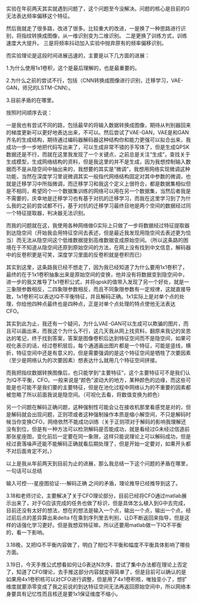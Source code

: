 实验在年前两天其实就遇到问题了，这个问题至今没解决。问题的核心是目前的G无法表达频率偏移这个特征。

然后我就走了很多路，改进了很多。比较重大的改进，一是换了一种思路进行识别，将指纹转换成图像，从一维识别变为二维识别。     二是更换了训练方式，训练速度大大提升。   三是将频率抖动加入实验中抛弃原有的频率偏移识别。



而实验理论是这段时间进展迅速的，主要是以下几方面的进展：

1.为什么使用1x1卷积，这个是最后理解的，也是最重要的。

2.为什么之前的尝试不行，包括（CNN转换成图像进行识别，迁移学习，VAE-GAN，师兄的LSTM-CNN）。

3.目前矛盾的在哪里。



按照时间顺序去说：

一是我也有尝试不同的路，包括最早的将输入数据转换成图像，期待从判别器回来的梯度更新可以更好地表达出来，不可以。然后尝试了VAE-GAN，VAE是和GAN齐名的生成结构，期待通过编码器解码器这种结构你和能力更强可以拟合出来，我成功一步一步地把代码写出来了，可以生成非常不错的手写体了，但是生成QPSK数据还是不行，而就在这里我发现了一个关键点，之前总是关注“生成”，查找关于生成模型，生成网络结构的资料，但是我这里的并不是生成，因为我想控制输入数据而不是从隐空间中抽出来的，我想要的其实是“微调”，我想用网络实现微调这种功能，当然在深度学习里说微调其实一般指代网络结构固定对其中参数的微调，也就是迁移学习中所指微调，而迁移学习和我这个定义上很符合，都是数据集相似但是不相同，希望同个一个数据集训练的网络可以用在另一个数据集，当然后者我是不需要的，庆幸地是迁移学习也有基于对抗的迁移学习，而我在这里学习到了为什么我的之前的尝试都不行，基于对抗的迁移学习最终目地是两个空间的数据经过同一个特征提取器，判决器无法识别。

而我的问题就在这，我使用各种网络做G实际上只做了一步将数据经过特征提取器到达隐空间（开始我会用特征空间去表述，但是最近我发现用隐空间去表述更为恰当）而无法从隐空间这个低维数据提到高维数据变成原始空间。（所以这条路的困境在于不知道从隐空间还原到原始空间的方法，在网上没有找到中文信息，解码器中的反卷积更是可笑，深度学习里面的反卷积就是卷积而已）

其实到这里，这条路我已经不想走了，因为我已经知道了为什么要用1x1卷积了，最终的在于1x1卷积抽象出来是原始空间的变换，他并没有将数据变到隐空间中，进一步的我又推导了1x1卷积公式，并将qpsk的值带入发现了另一个好处，就是一三象限参数相反，二四象限参数相反，而且不同象限参数有一定规律，这就直接导致，1x1卷积可以表达IQ不平衡特征，并且解码正确。1x1实际上是对单个点的处理，你给他四种点最终也是四种点，正是对单个点处理的特点使他无法表达CFO。

其实到此为止，我还有一个疑问，为什么VAE-GAN可以生成可以欺骗的图片，而且可以画出来，而我这个为什么不行，这几天我从网上找资料，翻原来我记的吴恩达的笔记，终于找到答案，答案是图像卷积后达到特征空间而不是隐空间，如果可视化表示的话，经过卷积层后，每个通道画出图片都是一个特征，可能是竖线，横折，特征空间中还是有意义的，但是需要强调的是这个特征空间是牺牲了次要因素（至少是网络认为的次要因素）想表达什么就用几个特征空间拼接。

而我把指纹数据转换图像后，也只能学到“主要特征”，这个主要特征可不是我们认为IQ不平衡，CFO。一般来说是“颜色”波动大的地方，某种颜色的边缘，而这些可能是也可能不是我们要的主要特征，但是在池化过程中网络认为的不重要的因素都被忽略了所以前面我说是隐空间。（可视化去看，将数值变换为颜色）

另一个问题在解码正确问题，这种强制性可能会让在接收机那里看感觉是对的，但是解码就会出现问题，正则项或者这种强制操作本质是缩小解空间，不只是解码时候当你变换CFO，网络依然不能成功训练（关于正则项对于解码的影响我理解还没有到位，但是有一种方法可以检测解码是否能成功，就是看经过G未经过信道前那张星座图，变化前后一定要在同一象限，这样只能说理论上可以解码成功，但是经过衰落噪声还能不能解码正确就看后期处理了，但是开始一定要对，如果开头都不对后面肯定不对。）



以上是我从年前两天到目前为止的进展，那么我总结一下这个问题的矛盾在哪里，一句话可以总结

输入可控---星座图验证---解码正确  之间的矛盾，理论推导已经推导到这了。



3.18和老师讨论，主要解决了关于CFO理论部分，目前已经将CFO通过matlab展示出来了，对于G应该完成的任务也做了标识，但是具体怎么植入到G中去完成，目前还没有太好的想法，想在的想法是输入一个点，输出一个点，输出一个点，经过前后点的差异算出来delta f在乘到序列里去判别，让D不断返回来指导，但是这样的话强化学习更好。但是我想双特征嘛，所以还要用matlab做一下IQ不平衡的，看一下影响。

3.18晚，又把IQ不平衡内容做了，明白了相位不平衡和幅度不平衡具体影响了哪些方面。

3.19日，今天手推公式想看如何让G表达N次序，尝试了集中办法都在理论上否定了，知道了CFO理论，去手推这部分内容就变得简单了，但是目前可以确认的是如果用4x1卷积核可以对CFO进行调整，但是用了4x1卷积核，唯独变小了，想扩维度就要添零变成了我之前说的到达特征空间无法再返回原始空间中，所以网络本身要具有记忆性而且核还是要1x1保证维度不缩小。

